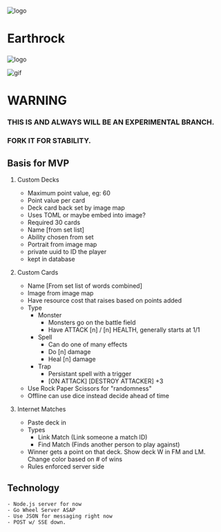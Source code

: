 ![logo](https://agoblinking.github.io/EarthRock/public/weave/demo/img/logo.gif)

# Earthrock
### <Uncollectable Card Game>
![logo](https://agoblinking.github.io/EarthRock/public/weave/demo/img/weave-latest.png)
 
![gif](https://agoblinking.github.io/EarthRock/public/weave/demo/img/gif.gif)
 
# WARNING
### THIS IS AND ALWAYS WILL BE AN EXPERIMENTAL BRANCH. 
### FORK IT FOR STABILITY.

## Basis for MVP
 1. Custom Decks
    - Maximum point value, eg: 60
    - Point value per card
    - Deck card back set by image map
    - Uses TOML or maybe embed into image?
    - Required 30 cards
    - Name [from set list]
    - Ability chosen from set
    - Portrait from image map
    - private uuid to ID the player
    - kept in database
 2. Custom Cards
    - Name [From set list of words combined]
    - Image from image map
    - Have resource cost that raises based on points added
    - Type
        - Monster
            - Monsters go on the battle field
            - Have ATTACK [n] / [n] HEALTH, generally starts at 1/1
        - Spell
            - Can do one of many effects
            - Do [n] damage 
            - Heal [n] damage
        - Trap
            - Persistant spell with a trigger
            - [ON ATTACK] [DESTROY ATTACKER] +3
    - Use Rock Paper Scissors for "randomness"
    - Offline can use dice instead decide ahead of time
    
 3. Internet Matches
    - Paste deck in
    - Types
        - Link Match (Link someone a match ID)
        - Find Match (Finds another person to play against)
    - Winner gets a point on that deck. Show deck W in FM and LM. Change color based on # of wins
    - Rules enforced server side

## Technology
    - Node.js server for now
    - Go Wheel Server ASAP
    - Use JSON for messaging right now
    - POST w/ SSE down.
    
